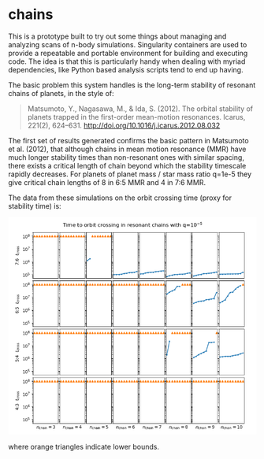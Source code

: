 # chains

This is a prototype built to try out some things about managing and analyzing scans
of n-body simulations. Singularity containers are used to provide a repeatable and
portable environment for building and executing code. The idea is that this is 
particularly handy when dealing with myriad dependencies, like Python based 
analysis scripts tend to end up having.

The basic problem this system handles is the long-term stability of resonant 
chains of planets, in the style of:

> Matsumoto, Y., Nagasawa, M., & Ida, S. (2012). 
> The orbital stability of planets trapped in the first-order mean-motion resonances. 
> Icarus, 221(2), 624–631. http://doi.org/10.1016/j.icarus.2012.08.032

The first set of results generated confirms the basic pattern in
Matsumoto et al. (2012), that although chains in mean motion resonance (MMR) have 
much longer stability times than non-resonant ones with similar spacing, there exists 
a critical length of chain beyond which the stability timescale rapidly decreases.
For planets of planet mass / star mass ratio q=1e-5 they give critical chain lengths 
of 8 in 6:5 MMR and 4 in 7:6 MMR.

The data from these simulations on the orbit crossing time (proxy for stability time)
is:

![plot of collision times for chains of planets](./plots/tcross_q1em5_n3-10_p3-6.png)

where orange triangles indicate lower bounds.
